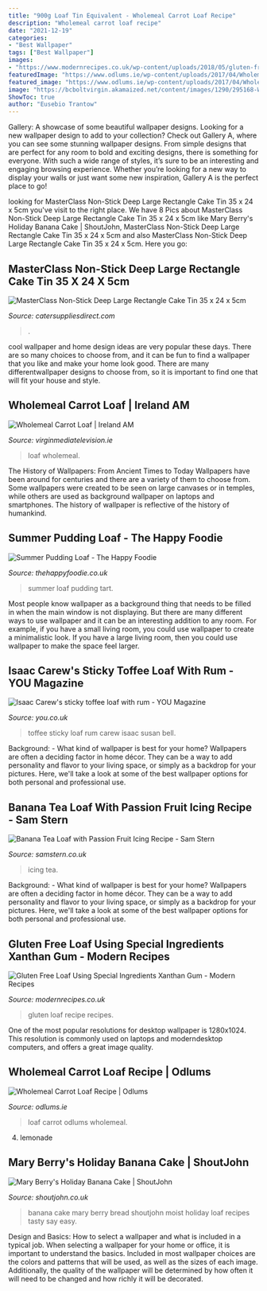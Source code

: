 ```yaml
---
title: "900g Loaf Tin Equivalent - Wholemeal Carrot Loaf Recipe"
description: "Wholemeal carrot loaf recipe"
date: "2021-12-19"
categories:
- "Best Wallpaper"
tags: ["Best Wallpaper"]
images:
- "https://www.modernrecipes.co.uk/wp-content/uploads/2018/05/gluten-free-bread5srgb..jpg"
featuredImage: "https://www.odlums.ie/wp-content/uploads/2017/04/Wholemeal-Carrot-Loaf.jpg"
featured_image: "https://www.odlums.ie/wp-content/uploads/2017/04/Wholemeal-Carrot-Loaf.jpg"
image: "https://bcboltvirgin.akamaized.net/content/images/1290/295168-Wholemeal-Carrot-Loaf-1579011823-rectangular_image_1280x720.jpg"
ShowToc: true
author: "Eusebio Trantow"
---
```



Gallery: A showcase of some beautiful wallpaper designs.
Looking for a new wallpaper design to add to your collection? Check out Gallery A, where you can see some stunning wallpaper designs. From simple designs that are perfect for any room to bold and exciting designs, there is something for everyone. With such a wide range of styles, it’s sure to be an interesting and engaging browsing experience. Whether you’re looking for a new way to display your walls or just want some new inspiration, Gallery A is the perfect place to go!
		
		
		
		
		
		
		
	

		
looking for MasterClass Non-Stick Deep Large Rectangle Cake Tin 35 x 24 x 5cm you've visit to the right place. We have 8 Pics about MasterClass Non-Stick Deep Large Rectangle Cake Tin 35 x 24 x 5cm like Mary Berry&#039;s Holiday Banana Cake | ShoutJohn, MasterClass Non-Stick Deep Large Rectangle Cake Tin 35 x 24 x 5cm and also MasterClass Non-Stick Deep Large Rectangle Cake Tin 35 x 24 x 5cm. Here you go:
		
    
## MasterClass Non-Stick Deep Large Rectangle Cake Tin 35 X 24 X 5cm

<img loading=lazy src="https://www.catersuppliesdirect.com/wp-content/uploads/2020/10/KCMCHB51.jpg" onerror="this.onerror=null;this.src='https://tse1.mm.bing.net/th?id=OIP.bSLKWBzi34sOUsvwbKqtGAHaFT&amp;pid=15.1';" alt="MasterClass Non-Stick Deep Large Rectangle Cake Tin 35 x 24 x 5cm">

_Source: catersuppliesdirect.com_

>. 

	

cool wallpaper and home design ideas are very popular these days. There are so many choices to choose from, and it can be fun to find a wallpaper that you like and make your home look good. There are many differentwallpaper designs to choose from, so it is important to find one that will fit your house and style.

    
## Wholemeal Carrot Loaf | Ireland AM

<img loading=lazy src="https://bcboltvirgin.akamaized.net/content/images/1290/295168-Wholemeal-Carrot-Loaf-1579011823-rectangular_image_1280x720.jpg" onerror="this.onerror=null;this.src='https://tse4.mm.bing.net/th?id=OIP.a39vyiXbT6PHyYFbvSji0wHaEK&amp;pid=15.1';" alt="Wholemeal Carrot Loaf | Ireland AM">

_Source: virginmediatelevision.ie_

>loaf wholemeal. 

	

The History of Wallpapers: From Ancient Times to Today
Wallpapers have been around for centuries and there are a variety of them to choose from. Some wallpapers were created to be seen on large canvases or in temples, while others are used as background wallpaper on laptops and smartphones. The history of wallpaper is reflective of the history of humankind.

    
## Summer Pudding Loaf - The Happy Foodie

<img loading=lazy src="https://flockler.com/thumbs/sites/192/mary_berry_cooks_2_235_img_s1200x630_c2231x1303_l0x1185_q80_noupscale.png" onerror="this.onerror=null;this.src='https://tse3.mm.bing.net/th?id=OIP.9pqQoFi3BimDiuDlRd9tngHaD4&amp;pid=15.1';" alt="Summer Pudding Loaf - The Happy Foodie">

_Source: thehappyfoodie.co.uk_

>summer loaf pudding tart. 

	

Most people know wallpaper as a background thing that needs to be filled in when the main window is not displaying. But there are many different ways to use wallpaper and it can be an interesting addition to any room. For example, if you have a small living room, you could use wallpaper to create a minimalistic look. If you have a large living room, then you could use wallpaper to make the space feel larger.

    
## Isaac Carew&#039;s Sticky Toffee Loaf With Rum - YOU Magazine

<img loading=lazy src="https://d2qpatdq99d39w.cloudfront.net/wp-content/uploads/2019/02/25171028/sticky-toffee-loaf.jpg" onerror="this.onerror=null;this.src='https://tse4.mm.bing.net/th?id=OIP.AyNsthnn_cGMGdbKeu1nVQHaLH&amp;pid=15.1';" alt="Isaac Carew&#039;s sticky toffee loaf with rum - YOU Magazine">

_Source: you.co.uk_

>toffee sticky loaf rum carew isaac susan bell. 

	

Background: - What kind of wallpaper is best for your home?
Wallpapers are often a deciding factor in home décor. They can be a way to add personality and flavor to your living space, or simply as a backdrop for your pictures. Here, we'll take a look at some of the best wallpaper options for both personal and professional use.

    
## Banana Tea Loaf With Passion Fruit Icing Recipe - Sam Stern

<img loading=lazy src="http://www.samstern.co.uk/wp-content/uploads/2013/06/TEA2BANANATEALOAF1.jpg" onerror="this.onerror=null;this.src='https://tse4.mm.bing.net/th?id=OIP.fIt3ukxM7d93bh5WJvDDtQHaFz&amp;pid=15.1';" alt="Banana Tea Loaf with Passion Fruit Icing Recipe - Sam Stern">

_Source: samstern.co.uk_

>icing tea. 

	

Background: - What kind of wallpaper is best for your home?
Wallpapers are often a deciding factor in home décor. They can be a way to add personality and flavor to your living space, or simply as a backdrop for your pictures. Here, we'll take a look at some of the best wallpaper options for both personal and professional use.

    
## Gluten Free Loaf Using Special Ingredients Xanthan Gum - Modern Recipes

<img loading=lazy src="https://www.modernrecipes.co.uk/wp-content/uploads/2018/05/gluten-free-bread5srgb..jpg" onerror="this.onerror=null;this.src='https://tse4.mm.bing.net/th?id=OIP.Gv7j_y73dAVzvsiv3wcjzAAAAA&amp;pid=15.1';" alt="Gluten Free Loaf Using Special Ingredients Xanthan Gum - Modern Recipes">

_Source: modernrecipes.co.uk_

>gluten loaf recipe recipes. 

	

One of the most popular resolutions for desktop wallpaper is 1280x1024. This resolution is commonly used on laptops and moderndesktop computers, and offers a great image quality.

    
## Wholemeal Carrot Loaf Recipe | Odlums

<img loading=lazy src="https://www.odlums.ie/wp-content/uploads/2017/04/Wholemeal-Carrot-Loaf.jpg" onerror="this.onerror=null;this.src='https://tse4.mm.bing.net/th?id=OIP.FuonU360iu6y56_0sbdQ4AHaE8&amp;pid=15.1';" alt="Wholemeal Carrot Loaf Recipe | Odlums">

_Source: odlums.ie_

>loaf carrot odlums wholemeal. 

	

4. lemonade 

    
## Mary Berry&#039;s Holiday Banana Cake | ShoutJohn

<img loading=lazy src="https://3.bp.blogspot.com/-WxkKbGEHqUs/WJ9MYudqGvI/AAAAAAAAG-s/DPAnx5QupJcMGHNeNUnuyMBUqjZkVqLRACLcB/s1600/banana%2Bbread%2Bshoutjohn%2Bmary%2Bberry%2B5.JPG" onerror="this.onerror=null;this.src='https://tse1.mm.bing.net/th?id=OIP.sRNxuxsdCgDdG8VQvwAxwQHaE7&amp;pid=15.1';" alt="Mary Berry&#039;s Holiday Banana Cake | ShoutJohn">

_Source: shoutjohn.co.uk_

>banana cake mary berry bread shoutjohn moist holiday loaf recipes tasty say easy. 

	

Design and Basics: How to select a wallpaper and what is included in a typical job.
When selecting a wallpaper for your home or office, it is important to understand the basics. Included in most wallpaper choices are the colors and patterns that will be used, as well as the sizes of each image. Additionally, the quality of the wallpaper will be determined by how often it will need to be changed and how richly it will be decorated.

